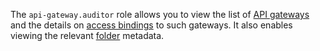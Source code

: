 The `api-gateway.auditor` role allows you to view the list of [API gateways](../../api-gateway/concepts/index.md) and the details on [access bindings](../../iam/concepts/access-control/index.md#access-bindings) to such gateways. It also enables viewing the relevant [folder](../../resource-manager/concepts/resources-hierarchy.md#folder) metadata.
